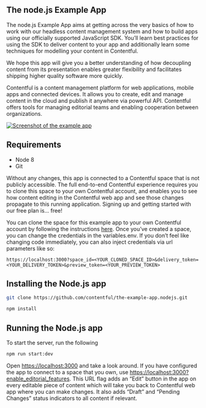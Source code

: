 ## The node.js Example App

The node.js Example App aims at getting across the very basics of how to work with our headless content management system and how to build apps using our officially supported JavaScript SDK. You’ll learn best practices for using the SDK to deliver content to your app and additionally learn some techniques for modelling your content in Contentful. 

We hope this app will give you a better understanding of how decoupling content from its presentation enables greater flexibility and facilitates shipping higher quality software more quickly.

Contentful is a content management platform for web applications, mobile apps and connected devices. It allows you to create, edit and manage content in the cloud and publish it anywhere via powerful API. Contentful offers tools for managing editorial teams and enabling cooperation between organizations.

<a href="https://the-example-app-nodejs.herokuapp.com/" target="_blank"><img src="https://images.contentful.com/ft4tkuv7nwl0/31mTpJSgBigeueQyoSGKSg/be3b56dca256d20f5ee530d58bb6d90e/Screen_Shot_2017-11-08_at_15.32.36.png" alt="Screenshot of the example app"/></a>

## Requirements

* Node 8
* Git

Without any changes, this app is connected to a Contentful space that is not publicly accessible. The full end-to-end Contentful experience requires you to clone this space to your own Contentful account, and enables you to see how content editing in the Contentful web app and see those changes propagate to this running application. Signing up and getting started with our free plan is... free! 

You can clone the space for this example app to your own Contentful account by following the instructions [here](https://github.com/contentful/content-models/tree/master/the-example-app/README.md). Once you’ve created a space, you can change the credentials in the variables.env. If you don’t feel like changing code immediately, you can also inject credentials via url parameters like so:

```
https://localhost:3000?space_id=<YOUR_CLONED_SPACE_ID>&delivery_token=<YOUR_DELIVERY_TOKEN>&preview_token=<YOUR_PREVIEW_TOKEN>
```

## Installing the Node.js app

```bash
git clone https://github.com/contentful/the-example-app.nodejs.git
```

```bash
npm install
```

##  Running the Node.js app

To start the server, run the following

```bash
npm run start:dev
```

Open [https://localhost:3000](https://localhost:3000) and take a look around. If you have configured the app to connect to a space that you own, use [https://localhost:3000?enable_editorial_features](https://localhost:3000?enable_editorial_features). This URL flag adds an “Edit” button in the app on every editable piece of content which will take you back to Contentful web app where you can make changes. It also adds “Draft” and “Pending Changes” status indicators to all content if relevant.

